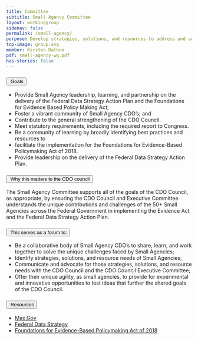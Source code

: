 ```yaml
---
title: Committee
subtitle: Small Agency Committee
layout: workinggroup
sidenav: false
permalink: /small-agency/
purpose: Develop strategies, solutions, and resources to address and advocate for small agency needs and opportunities in implementing the Foundations for Evidence Based Policymaking Act and Federal Data Strategy to ensure that CDO’s at Small Agencies are successful across the data lifecycle.
top-image: group.svg
member: Kirsten Dalboe
pdf: small-agency-wg.pdf
has-stories: false
---
```


<h3 class="usa-accordion__heading"><button class="usa-accordion__button bg-accent-cool-lighter" aria-expanded="false" aria-controls="m-a1"><img src="{{site.baseurl}}/assets/images/icons/ribbon-outline.svg" class="workinggroup__accordion-icon" alt=""> Goals</button></h3>
<div id="m-a1" class="usa-accordion__content">
  <ul>
    <li>Provide Small Agency leadership, learning, and partnership on the delivery of the Federal Data Strategy Action Plan and the Foundations for Evidence Based Policy Making Act; </li>
    <li>Foster a vibrant community of Small Agency CDO’s; and</li>
    <li>Contribute to the general strengthening of the CDO Council.</li>
    <li>Meet statutory requirements, including the required report to Congress.</li>
    <li> Be a community of learning by broadly identifying best practices and resources to</li>
    <li>facilitate the implementation for the Foundations for Evidence-Based Policymaking Act of 2018.</li>
    <li>Provide leadership on the delivery of the Federal Data Strategy Action Plan.</li>
  </ul>
</div>
<h3 class="usa-accordion__heading"><button class="usa-accordion__button bg-accent-cool-lighter" aria-expanded="false" aria-controls="m-a2"><img src="{{site.baseurl}}/assets/images/icons/question-circle.svg" class="workinggroup__accordion-icon" alt=""> Why this matters to the CDO council</button></h3>
<div id="m-a2" class="usa-accordion__content">
  <p>The Small Agency Committee supports all of the goals of the CDO Council, as appropriate, by ensuring the CDO Council and Executive Committee understands the unique contributions and challenges of the 50+ Small Agencies across the Federal Government in implementing the Evidence Act and the Federal Data Strategy Action Plan.</p>
</div>    
<h3 class="usa-accordion__heading"><button class="usa-accordion__button bg-accent-cool-lighter" aria-expanded="false" aria-controls="m-a3"><img src="{{site.baseurl}}/assets/images/icons/forum.svg" class="workinggroup__accordion-icon" alt=""> This serves as a forum to:</button></h3>
<div id="m-a3" class="usa-accordion__content">
  <ul>
    <li>Be a collaborative body of Small Agency CDO’s to share, learn, and work together to solve the unique challenges faced by Small Agencies;</li>
    <li>Identify strategies, solutions, and resource needs of Small Agencies; </li>
    <li>Communicate and advocate for those strategies, solutions, and resource needs with the CDO Council and the CDO Council Executive Committee; </li>
    <li>Offer their unique agility, as small agencies, to provide for experimental and innovative opportunities to test ideas that further the shared goals of the CDO Council.</li>
  </ul>
</div>
<h3 class="usa-accordion__heading"><button class="usa-accordion__button bg-accent-cool-lighter" aria-expanded="false" aria-controls="m-a4"><img src="{{site.baseurl}}/assets/images/icons/network-2.svg" class="workinggroup__accordion-icon" alt=""> Resources</button></h3>
<div id="m-a4" class="usa-accordion__content">
  <ul class="add-list-reset">
      <li><a href="https://community.max.gov/display/DATA/Data+Sharing+Working+Group">Max.Gov</a></li>
      <li><a href="https://strategy.data.gov/action-plan/">Federal Data Strategy</a></li>
      <li><a href="https://www.congress.gov/bill/115th-congress/house-bill/4174/text">Foundations for Evidence-Based Policymaking Act of 2018</a></li>
  </ul>
</div> 